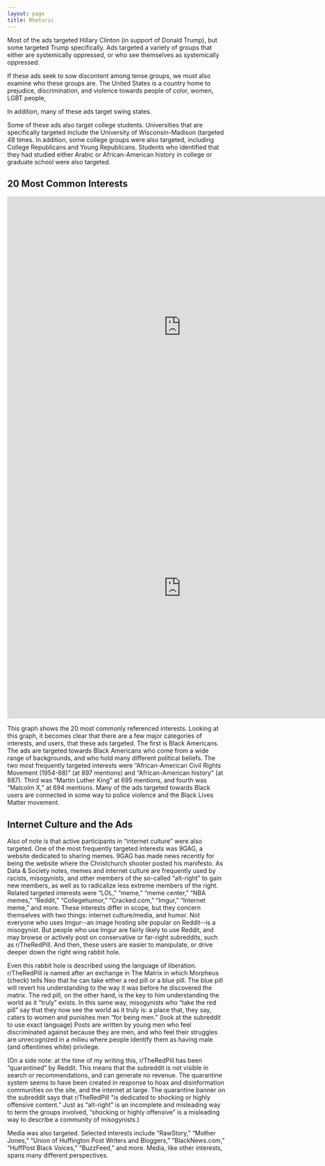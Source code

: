 ```yaml
---
layout: page
title: Rhetoric
---
```


Most of the ads targeted Hillary Clinton (in support of Donald Trump), but some targeted Trump specifically. Ads targeted a variety of groups that either are systemically oppressed, or who see themselves as systemically oppressed. 

If these ads seek to sow discontent among tense groups, we must also examine who these groups are. The United States is a country home to prejudice, discrimination, and violence towards people of color, women, LGBT people, 

In addition, many of these ads target swing states.

Some of these ads also target college students. Universities that are specifically targeted include the University of Wisconsin-Madison (targeted 48 times. In addition, some college groups were also targeted, including College Republicans and Young Republicans. Students who identified that they had studied either Arabic or African-American history in college or graduate school were also targeted.

## 20 Most Common Interests

<iframe seamless frameborder="0" src="https://public.tableau.com/views/Locationofads/Sheet1?:embed=y&:display_count=yes&publish=yes&:showVizHome=no" width="800" height="600"></iframe>

<iframe seamless frameborder="0" src="https://public.tableau.com/views/Timeofads/Sheet1?:embed=y&:display_count=yes&publish=yes&:showViZHome=no" width="800" height="600"></iframe>

This graph shows the 20 most commonly referenced interests. Looking at this graph, it becomes clear that there are a few major categories of interests, and users, that these ads targeted. The first is Black Americans. The ads are targeted towards Black Americans who come from a wide range of backgrounds, and who hold many different political beliefs. The two most frequently targeted interests were “African-American Civil Rights Movement (1954-68)” (at 897 mentions) and “African-American history” (at 887). Third was “Martin Luther King” at 695 mentions, and fourth was “Malcolm X,” at 694 mentions. Many of the ads targeted towards Black users are connected in some way to police violence and the Black Lives Matter movement.

## Internet Culture and the Ads

Also of note is that active participants in “internet culture” were also targeted. One of the most frequently targeted interests was 9GAG, a website dedicated to sharing memes. 9GAG has made news recently for being the website where the Christchurch shooter posted his manifesto. As Data & Society notes, memes and internet culture are frequently used by racists, misogynists, and other members of the so-called “alt-right” to gain new members, as well as to radicalize less extreme members of the right. Related targeted interests were “LOL,” “meme,” “meme center,” “NBA memes,” “Reddit,” “Collegehumor,” “Cracked.com,” “Imgur,” “Internet meme,” and more. These interests differ in scope, but they concern themselves with two things: internet culture/media, and humor. Not everyone who uses Imgur--an image hosting site popular on Reddit--is a misogynist. But people who use Imgur are fairly likely to use Reddit, and may browse or actively post on conservative or far-right subreddits, such as r/TheRedPill. And then, these users are easier to manipulate, or drive deeper down the right wing rabbit hole.

Even this rabbit hole is described using the language of liberation. r/TheRedPill is named after an exchange in The Matrix in which Morpheus (check) tells Neo that he can take either a red pill or a blue pill. The blue pill will revert his understanding to the way it was before he discovered the matrix. The red pill, on the other hand, is the key to him understanding the world as it “truly” exists. In this same way, misogynists who “take the red pill” say that they now see the world as it truly is: a place that, they say, caters to women and punishes men “for being men.” (look at the subreddit to use exact language) Posts are written by young men who feel discriminated against because they are men, and who feel their struggles are unrecognized in a milieu where people identify them as having male (and oftentimes white) privilege. 

(On a side note: at the time of my writing this, r/TheRedPill has been “quarantined” by Reddit. This means that the subreddit is not visible in search or recommendations, and can generate no revenue. The quarantine system seems to have been created in response to hoax and disinformation communities on the site, and the internet at large. The quarantine banner on the subreddit says that r/TheRedPill “is dedicated to shocking or highly offensive content.” Just as “alt-right” is an incomplete and misleading way to term the groups involved, “shocking or highly offensive” is a misleading way to describe a community of misogynists.)

Media was also targeted. Selected interests include “RawStory,” “Mother Jones,” “Union of Huffington Post Writers and Bloggers,” “BlackNews.com,” “HuffPost Black Voices,” “BuzzFeed,” and more. Media, like other interests, spans many different perspectives.
